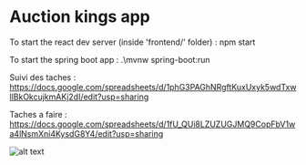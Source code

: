 # Auction kings app

To start the react dev server (inside 'frontend/' folder) : npm start

To start the spring boot app : .\\mvnw spring-boot:run

Suivi des taches : https://docs.google.com/spreadsheets/d/1phG3PAGhNRgftKuxUxyk5wdTxwllBkOkcujkmAKj2dI/edit?usp=sharing

Taches a faire : https://docs.google.com/spreadsheets/d/1fU_QUi8LZUZUGJMQ9CopFbV1wa4lNsmXni4KysdG8Y4/edit?usp=sharing

![alt text](https://images-na.ssl-images-amazon.com/images/S/pv-target-images/d67c999971966c1ee3326cc466776f0a48624b936e85f0aa21ecaddf76202edc._RI_V_TTW_.jpg)
